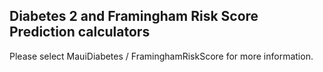 ## Diabetes 2 and Framingham Risk Score Prediction calculators

Please select MauiDiabetes / FraminghamRiskScore for more information.
